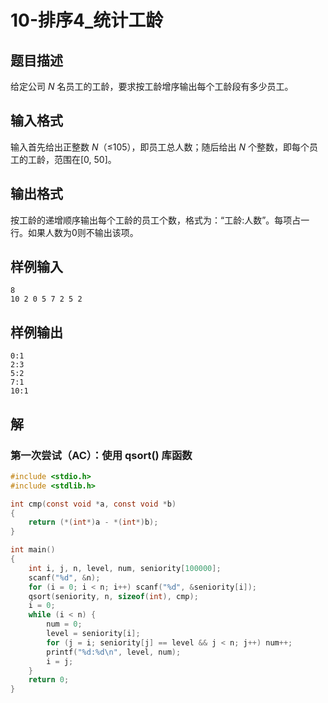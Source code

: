 # 10-排序4_统计工龄

## 题目描述

给定公司 *N* 名员工的工龄，要求按工龄增序输出每个工龄段有多少员工。



## 输入格式

输入首先给出正整数 *N*（≤105），即员工总人数；随后给出 *N* 个整数，即每个员工的工龄，范围在[0, 50]。



## 输出格式

按工龄的递增顺序输出每个工龄的员工个数，格式为：“工龄:人数”。每项占一行。如果人数为0则不输出该项。



## 样例输入

```
8
10 2 0 5 7 2 5 2

```



## 样例输出

```
0:1
2:3
5:2
7:1
10:1
```



## 解

### 第一次尝试（AC）：使用 qsort() 库函数

```C
#include <stdio.h>
#include <stdlib.h>

int cmp(const void *a, const void *b)
{
    return (*(int*)a - *(int*)b);
}

int main()
{
    int i, j, n, level, num, seniority[100000];
    scanf("%d", &n);
    for (i = 0; i < n; i++) scanf("%d", &seniority[i]);
    qsort(seniority, n, sizeof(int), cmp);
    i = 0;
    while (i < n) {
        num = 0;
        level = seniority[i];
        for (j = i; seniority[j] == level && j < n; j++) num++;
        printf("%d:%d\n", level, num);
        i = j;
    }
    return 0;
}
```

